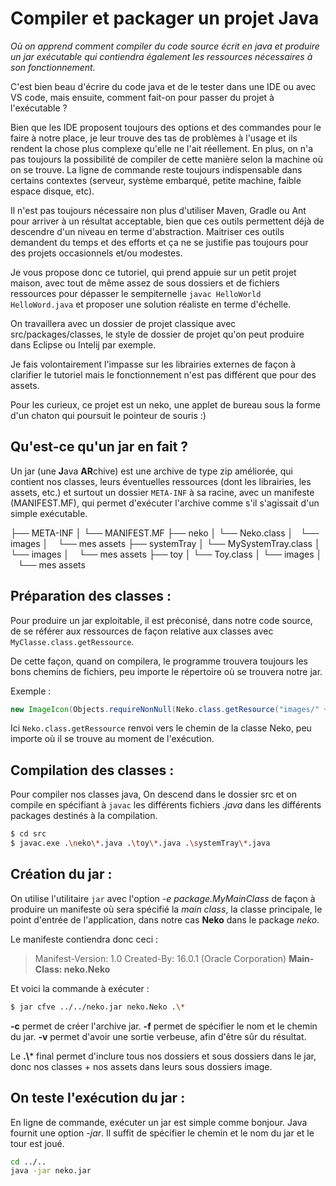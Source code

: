 # Compiler et packager un projet Java



*Où on apprend comment compiler du code source écrit en java et produire un jar exécutable qui contiendra également les ressources nécessaires à son fonctionnement.*



C'est bien beau d'écrire du code java et de le tester dans une IDE ou avec VS code, mais ensuite, comment fait-on pour passer du projet à l'exécutable ?



Bien que les IDE proposent toujours des options et des commandes pour le faire à notre place, je leur trouve des tas de problèmes à l'usage et ils rendent la chose plus complexe qu'elle ne l'ait réellement. En plus, on n'a pas toujours la possibilité de compiler de cette manière selon la machine où on se trouve. La ligne de commande reste toujours indispensable dans certains contextes (serveur, système embarqué, petite machine, faible espace disque, etc).



Il n'est pas toujours nécessaire non plus d'utiliser Maven, Gradle ou Ant pour arriver à un résultat acceptable, bien que ces outils permettent déjà de descendre d'un niveau en terme d'abstraction. Maitriser ces outils demandent du temps et des efforts et ça ne se justifie pas toujours pour des projets occasionnels et/ou modestes.



Je vous propose donc ce tutoriel, qui prend appuie sur un petit projet maison, avec tout de même assez de sous dossiers et de fichiers ressources pour dépasser le sempiternelle `javac HelloWorld HelloWord.java` et proposer une solution réaliste en terme d'échelle.



On travaillera avec un dossier de projet classique avec src/packages/classes, le style de dossier de projet qu'on peut produire dans Eclipse ou Intelij par exemple.



Je fais volontairement l'impasse sur les librairies externes de façon à clarifier le tutoriel mais le fonctionnement n'est pas différent que pour des assets.



Pour les curieux, ce projet est un neko, une applet de bureau sous la forme d'un chaton qui poursuit le pointeur de souris :)




## Qu'est-ce qu'un jar en fait ?



Un jar (une **J**ava **AR**chive) est une archive de type zip améliorée, qui contient nos classes, leurs éventuelles ressources (dont les librairies, les assets, etc.) et surtout un dossier `META-INF` à sa racine, avec un manifeste (MANIFEST.MF), qui permet d'exécuter l'archive comme s'il s'agissait d'un simple exécutable.

├── META-INF
│   └── MANIFEST.MF
├── neko
│   └── Neko.class
│   └── images
│       └── mes assets
├── systemTray
│   └── MySystemTray.class
│   └── images
│       └── mes assets
├── toy
│   └── Toy.class
│   └── images
│       └── mes assets

## Préparation des classes :

Pour produire un jar exploitable, il est préconisé, dans notre code source, de se référer aux ressources de façon relative aux classes avec `MyClasse.class.getRessource`.

De cette façon, quand on compilera, le programme trouvera toujours les bons chemins de fichiers, peu importe le répertoire où se trouvera notre jar.

Exemple :

```java
new ImageIcon(Objects.requireNonNull(Neko.class.getResource("images/" + "left1.GIF")))
```

Ici `Neko.class.getRessource` renvoi vers le chemin de la classe Neko, peu importe où il se trouve au moment de l'exécution.

## Compilation des classes :

Pour compiler nos classes java, On descend dans le dossier src et on compile en spécifiant à `javac` les différents fichiers *.java* dans les différents packages destinés à la compilation.

```bash
$ cd src
$ javac.exe .\neko\*.java .\toy\*.java .\systemTray\*.java
```


## Création du jar :

On utilise l'utilitaire `jar` avec l'option *-e package.MyMainClass* de façon à produire un manifeste où sera spécifié la *main class*, la classe principale, le point d'entrée de l'application, dans notre cas **Neko** dans le package *neko*.

Le manifeste contiendra donc ceci :

> Manifest-Version: 1.0
> Created-By: 16.0.1 (Oracle Corporation)
> **Main-Class: neko.Neko**

Et voici la commande à exécuter :

```bash
$ jar cfve ../../neko.jar neko.Neko .\*
```

**-c** permet de créer l'archive jar.
**-f** permet de spécifier le nom et le chemin du jar.
**-v** permet d'avoir une sortie verbeuse, afin d'être sûr du résultat.

Le **.\\*** final permet d'inclure tous nos dossiers et sous dossiers dans le jar, donc nos classes + nos assets dans leurs sous dossiers image.

## On teste l'exécution du jar :

En ligne de commande, exécuter un jar est simple comme bonjour. Java fournit une option *-jar*. Il suffit de spécifier le chemin et le nom du jar et le tour est joué.

```bash
cd ../..
java -jar neko.jar
```
